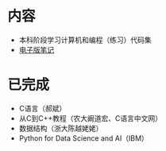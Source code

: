 # 内容
- 本科阶段学习计算机和编程（练习）代码集
- [电子版笔记](https://www.zhuangzhihao.top/%E8%AE%A1%E7%AE%97%E6%9C%BA%E4%B8%93%E4%B8%9A%E5%AD%A6%E4%B9%A0%E6%94%BB%E7%95%A5/)

# 已完成
- C语言（郝斌）
- 从C到C++教程（农大阚道宏、C语言中文网）
- 数据结构（浙大陈越姥姥）
- Python for Data Science and AI（IBM）
